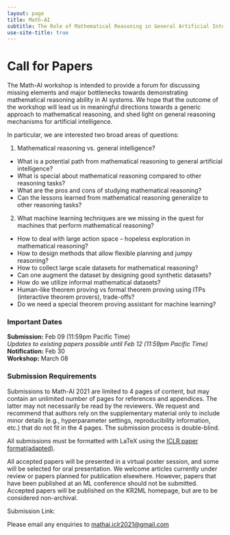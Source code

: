 ```yaml
---
layout: page
title: Math-AI
subtitle: The Role of Mathematical Reasoning in General Artificial Intelligence
use-site-title: true
---
```


# Call for Papers
The Math-AI workshop is intended to provide a forum for discussing missing elements and major bottlenecks towards demonstrating mathematical reasoning ability in AI systems. We hope that the outcome of the workshop will lead us in meaningful directions towards a generic approach to mathematical reasoning, and shed light on general reasoning mechanisms for artificial intelligence.

In particular, we are interested two broad areas of questions: 

1. Mathematical reasoning vs. general intelligence?

* What is a potential path from mathematical reasoning to general artificial intelligence?
* What is special about mathematical reasoning compared to other reasoning tasks?
* What are the pros and cons of studying mathematical reasoning?
* Can the lessons learned from mathematical reasoning generalize to other reasoning tasks?

2. What machine learning techniques are we missing in the quest for machines that perform mathematical reasoning?

* How to deal with large action space – hopeless exploration in mathematical reasoning?
* How to design methods that allow flexible planning and jumpy reasoning?
* How to collect large scale datasets for mathematical reasoning?
* Can one augment the dataset by designing good synthetic datasets?
* How do we utilize informal mathematical datasets?
* Human-like theorem proving vs formal theorem proving using ITPs (interactive theorem provers), trade-offs?
* Do we need a special theorem proving assistant for machine learning?

### Important Dates 

<!--{% include dates.md %} <a href="{site.url}/2020/img/KR2ML2020_template.zip">NeurIPS paper format (adapted)</a>. -->
**Submission:** Feb 09 (11:59pm Pacific Time) <br>
*Updates to existing papers possible until Feb 12 (11:59pm Pacific Time)*<br>
**Notification:** Feb 30 <br>
**Workshop:** March 08

### Submission Requirements

Submissions to Math-AI 2021 are limited to 4 pages of content, but may contain an unlimited number of pages for references and appendices. The latter may not necessarily be read by the reviewers. We request and recommend that authors rely on the supplementary material only to include minor details (e.g., hyperparameter settings, reproducibility information, etc.) that do not fit in the 4 pages. The submission process is double-blind.

All submissions must be formatted with LaTeX using the [ICLR paper format(adapted)](img/iclr2021.zip).

All accepted papers will be presented in a virtual poster session, and some will be selected for oral presentation. We welcome articles currently under review or papers planned for publication elsewhere. However, papers that have been published at an ML conference should not be submitted. Accepted papers will be published on the KR2ML homepage, but are to be considered non-archival. 

Submission Link: <!--[https://cmt3.research.microsoft.com/KR2ML2020](https://cmt3.research.microsoft.com/KR2ML2020 )-->

Please email any enquiries to [mathai.iclr2021@gmail.com](mailto:mathai.iclr2021@gmail.com)
